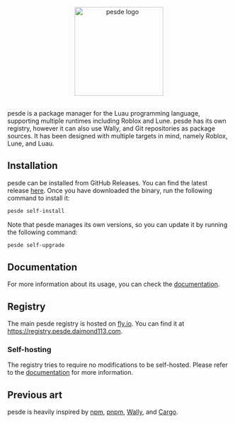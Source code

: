 <br>

<div align="center">
    <img src="https://raw.githubusercontent.com/daimond113/pesde/0.5/assets/logotype.svg" alt="pesde logo" width="200" />
</div>

<br>

pesde is a package manager for the Luau programming language, supporting
multiple runtimes including Roblox and Lune. pesde has its own registry, however
it can also use Wally, and Git repositories as package sources. It has been
designed with multiple targets in mind, namely Roblox, Lune, and Luau.

## Installation

pesde can be installed from GitHub Releases. You can find the latest release
[here](https://github.com/daimond113/pesde/releases). Once you have downloaded
the binary, run the following command to install it:

```sh
pesde self-install
```

Note that pesde manages its own versions, so you can update it by running the
following command:

```sh
pesde self-upgrade
```

## Documentation

For more information about its usage, you can check the
[documentation](https://docs.pesde.daimond113.com).

## Registry

The main pesde registry is hosted on [fly.io](https://fly.io). You can find it
at https://registry.pesde.daimond113.com.

### Self-hosting

The registry tries to require no modifications to be self-hosted. Please refer
to the
[documentation](http://docs.pesde.daimond113.com/guides/self-hosting-registries)
for more information.

## Previous art

pesde is heavily inspired by [npm](https://www.npmjs.com/),
[pnpm](https://pnpm.io/), [Wally](https://wally.run), and
[Cargo](https://doc.rust-lang.org/cargo/).

